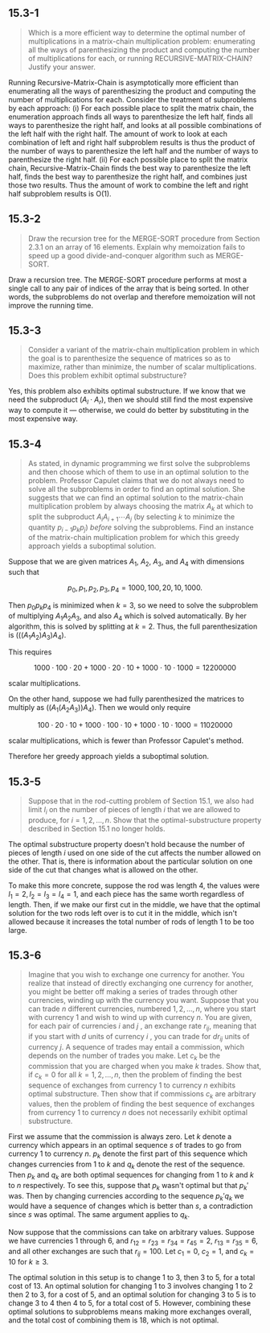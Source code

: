 ## 15.3-1

> Which is a more efficient way to determine the optimal number of multiplications in a matrix-chain multiplication problem: enumerating all the ways of parenthesizing the product and computing the number of multiplications for each, or running $\text{RECURSIVE-MATRIX-CHAIN}$? Justify your answer.

Running Recursive-Matrix-Chain is asymptotically more efficient than enumerating all the ways of parenthesizing the product and computing the number of multiplications for each.
Consider the treatment of subproblems by each approach:
(i) For each possible place to split the matrix chain, the enumeration approach finds
all ways to parenthesize the left half, finds all ways to parenthesize the right half,
and looks at all possible combinations of the left half with the right half. The
amount of work to look at each combination of left and right half subproblem
results is thus the product of the number of ways to parenthesize the left half
and the number of ways to parenthesize the right half.
(ii) For each possible place to split the matrix chain, Recursive-Matrix-Chain
finds the best way to parenthesize the left half, finds the best way to parenthesize
the right half, and combines just those two results. Thus the amount of work to
combine the left and right half subproblem results is O(1).

## 15.3-2

> Draw the recursion tree for the $\text{MERGE-SORT}$ procedure from Section 2.3.1 on an array of $16$ elements. Explain why memoization fails to speed up a good divide-and-conquer algorithm such as $\text{MERGE-SORT}$.

Draw a recursion tree. The $\text{MERGE-SORT}$ procedure performs at most a single call to any pair of indices of the array that is being sorted. In other words, the subproblems do not overlap and therefore memoization will not improve the running time.

## 15.3-3

> Consider a variant of the matrix-chain multiplication problem in which the goal is to parenthesize the sequence of matrices so as to maximize, rather than minimize, the number of scalar multiplications. Does this problem exhibit optimal substructure?

Yes, this problem also exhibits optimal substructure. If we know that we need the subproduct $(A_l \cdot A_r)$, then we should still find the most expensive way to compute it — otherwise, we could do better by substituting in the most expensive way.

## 15.3-4

> As stated, in dynamic programming we first solve the subproblems and then choose which of them to use in an optimal solution to the problem. Professor Capulet claims that we do not always need to solve all the subproblems in order to find an optimal solution. She suggests that we can find an optimal solution to the matrix-chain multiplication problem by always choosing the matrix $A_k$ at which to split the subproduct $A_i A_{i + 1} \cdots A_j$ (by selecting $k$ to minimize the quantity $p_{i - 1} p_k p_j$) _before_ solving the subproblems. Find an instance of the matrix-chain multiplication problem for which this greedy approach yields a suboptimal solution.

Suppose that we are given matrices $A_1$, $A_2$, $A_3$, and $A_4$ with dimensions such that

$$p_0, p_1, p_2, p_3, p_4 = 1000, 100, 20, 10, 1000.$$

Then $p_0 p_k p_4$ is minimized when $k = 3$, so we need to solve the subproblem of multiplying $A_1 A_2 A_3$, and also $A_4$ which is solved automatically. By her algorithm, this is solved by splitting at $k = 2$. Thus, the full parenthesization is $(((A_1A_2)A_3)A_4)$.

This requires

$$1000 \cdot 100 \cdot 20 + 1000 \cdot 20 \cdot 10 + 1000 \cdot 10 \cdot 1000 = 12200000$$

scalar multiplications.

On the other hand, suppose we had fully parenthesized the matrices to multiply as $((A_1(A_2A_3))A_4)$. Then we would only require

$$100 \cdot 20 \cdot 10 + 1000 \cdot 100 \cdot 10 + 1000 \cdot 10 \cdot 1000 = 11020000$$

scalar multiplications, which is fewer than Professor Capulet's method.

Therefore her greedy approach yields a suboptimal solution.

## 15.3-5

> Suppose that in the rod-cutting problem of Section 15.1, we also had limit $l_i$ on the number of pieces of length $i$ that we are allowed to produce, for $i = 1, 2, \ldots, n$. Show that the optimal-substructure property described in Section 15.1 no longer holds.

The optimal substructure property doesn't hold because the number of pieces of length $i$ used on one side of the cut affects the number allowed on the other. That is, there is information about the particular solution on one side of the cut that changes what is allowed on the other.

To make this more concrete, suppose the rod was length $4$, the values were $l_1 = 2, l_2 = l_3 = l_4 = 1$, and each piece has the same worth regardless of length. Then, if we make our first cut in the middle, we have that the optimal solution for the two rods left over is to cut it in the middle, which isn't allowed because it increases the total number of rods of length $1$ to be too large.

## 15.3-6

> Imagine that you wish to exchange one currency for another. You realize that instead of directly exchanging one currency for another, you might be better off making a series of trades through other currencies, winding up with the currency you want. Suppose that you can trade $n$ different currencies, numbered $1, 2, \ldots, n$, where you start with currency $1$ and wish to wind up with currency $n$. You are given, for each pair of currencies $i$ and $j$ , an exchange rate $r_{ij}$, meaning that if you start with $d$ units of currency $i$ , you can trade for $dr_{ij}$ units of currency $j$. A sequence of trades may entail a commission, which depends on the number of trades you make. Let $c_k$ be the commission that you are charged when you make $k$ trades. Show that, if $c_k = 0$ for all $k = 1, 2, \ldots, n$, then the problem of finding the best sequence of exchanges from currency $1$ to currency $n$ exhibits optimal substructure. Then show that if commissions $c_k$ are arbitrary values, then the problem of finding the best sequence of exchanges from currency $1$ to currency $n$ does not necessarily exhibit optimal substructure.

First we assume that the commission is always zero. Let $k$ denote a currency which appears in an optimal sequence $s$ of trades to go from currency $1$ to currency $n$. $p_k$ denote the first part of this sequence which changes currencies from $1$ to $k$ and $q_k$ denote the rest of the sequence. Then $p_k$ and $q_k$ are both optimal sequences for changing from $1$ to $k$ and $k$ to $n$ respectively. To see this, suppose that $p_k$ wasn't optimal but that $p_k'$ was. Then by changing currencies according to the sequence $p_k'q_k$ we would have a sequence of changes which is better than $s$, a contradiction since $s$ was optimal. The same argument applies to $q_k$.

Now suppose that the commissions can take on arbitrary values. Suppose we have currencies $1$ through $6$, and $r_{12} = r_{23} = r_{34} = r_{45} = 2$, $r_{13} = r_{35} = 6$, and all other exchanges are such that $r_{ij} = 100$. Let $c_1 = 0$, $c_2 = 1$, and $c_k = 10$ for $k \ge 3$.

The optimal solution in this setup is to change $1$ to $3$, then $3$ to $5$, for a total cost of $13$. An optimal solution for changing $1$ to $3$ involves changing $1$ to $2$ then $2$ to $3$, for a cost of $5$, and an optimal solution for changing $3$ to $5$ is to change $3$ to $4$ then $4$ to $5$, for a total cost of $5$. However, combining these optimal solutions to subproblems means making more exchanges overall, and the total cost of combining them is $18$, which is not optimal.
